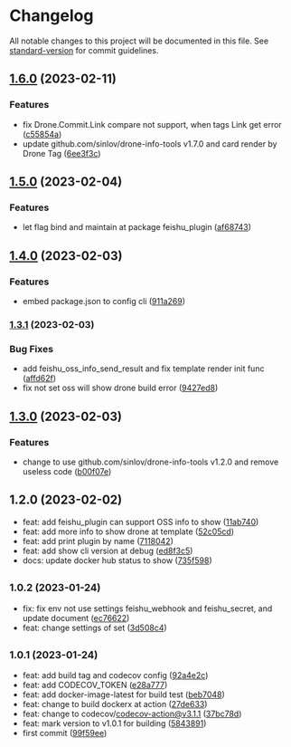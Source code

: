 # Changelog

All notable changes to this project will be documented in this file. See [standard-version](https://github.com/conventional-changelog/standard-version) for commit guidelines.

## [1.6.0](https://github.com/sinlov/drone-feishu-group-robot/compare/v1.5.0...v1.6.0) (2023-02-11)


### Features

* fix Drone.Commit.Link compare not support, when tags Link get error ([c55854a](https://github.com/sinlov/drone-feishu-group-robot/commit/c55854acf74887699b754ff51ef8859937665087))
* update github.com/sinlov/drone-info-tools v1.7.0 and card render by Drone Tag ([6ee3f3c](https://github.com/sinlov/drone-feishu-group-robot/commit/6ee3f3cf01459e68aa97ece2358aed0973d2ff96))

## [1.5.0](https://github.com/sinlov/drone-feishu-group-robot/compare/v1.4.0...v1.5.0) (2023-02-04)


### Features

* let flag bind and maintain at package feishu_plugin ([af68743](https://github.com/sinlov/drone-feishu-group-robot/commit/af687439627de513eb54750241252aa0de0d8b8c))

## [1.4.0](https://github.com/sinlov/drone-feishu-group-robot/compare/v1.3.1...v1.4.0) (2023-02-03)


### Features

* embed package.json to config cli ([911a269](https://github.com/sinlov/drone-feishu-group-robot/commit/911a26938ce2e81aae62e90d59523e9bb5e5e232))

### [1.3.1](https://github.com/sinlov/drone-feishu-group-robot/compare/v1.3.0...v1.3.1) (2023-02-03)


### Bug Fixes

* add feishu_oss_info_send_result and fix template render init func ([affd62f](https://github.com/sinlov/drone-feishu-group-robot/commit/affd62f18aae34fb7d4b6ea3c7715de043847f1c))
* fix not set oss will show drone build error ([9427ed8](https://github.com/sinlov/drone-feishu-group-robot/commit/9427ed8b45a4f67df5da87cee8caa72763538b7b))

## [1.3.0](https://github.com/sinlov/drone-feishu-group-robot/compare/v1.2.0...v1.3.0) (2023-02-03)


### Features

* change to use github.com/sinlov/drone-info-tools v1.2.0 and remove useless code ([b00f07e](https://github.com/sinlov/drone-feishu-group-robot/commit/b00f07e93d2f484a0bbac666185ca2af6f9ec465))

## 1.2.0 (2023-02-02)

* feat: add feishu_plugin can support OSS info to show ([11ab740](https://github.com/sinlov/drone-feishu-group-robot/commit/11ab740))
* feat: add more info to show drone at template ([52c05cd](https://github.com/sinlov/drone-feishu-group-robot/commit/52c05cd))
* feat: add print plugin by name ([7118042](https://github.com/sinlov/drone-feishu-group-robot/commit/7118042))
* feat: add show cli version at debug ([ed8f3c5](https://github.com/sinlov/drone-feishu-group-robot/commit/ed8f3c5))
* docs: update docker hub status to show ([735f598](https://github.com/sinlov/drone-feishu-group-robot/commit/735f598))

## <small>1.0.2 (2023-01-24)</small>

* fix: fix env not use settings feishu_webhook and feishu_secret, and update document ([ec76622](https://github.com/sinlov/drone-feishu-group-robot/commit/ec76622))
* feat: change settings of set ([3d508c4](https://github.com/sinlov/drone-feishu-group-robot/commit/3d508c4))



## <small>1.0.1 (2023-01-24)</small>

* feat: add build tag and codecov config ([92a4e2c](https://github.com/sinlov/drone-feishu-group-robot/commit/92a4e2c))
* feat: add CODECOV_TOKEN ([e28a777](https://github.com/sinlov/drone-feishu-group-robot/commit/e28a777))
* feat: add docker-image-latest for build test ([beb7048](https://github.com/sinlov/drone-feishu-group-robot/commit/beb7048))
* feat: change to build dockerx at action ([27de633](https://github.com/sinlov/drone-feishu-group-robot/commit/27de633))
* feat: change to codecov/codecov-action@v3.1.1 ([37bc78d](https://github.com/sinlov/drone-feishu-group-robot/commit/37bc78d))
* feat: mark version to v1.0.1 for building ([5843891](https://github.com/sinlov/drone-feishu-group-robot/commit/5843891))
* first commit ([99f59ee](https://github.com/sinlov/drone-feishu-group-robot/commit/99f59ee))

